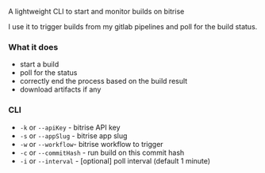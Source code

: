 A lightweight CLI to start and monitor builds on bitrise

I use it to trigger builds from my gitlab pipelines and poll for the build status.

### What it does

- start a build
- poll for the status
- correctly end the process based on the build result
- download artifacts if any

### CLI

- `-k` or `--apiKey` - bitrise API key
- `-s` or `--appSlug` - bitrise app slug
- `-w` or `--workflow`- bitrise workflow to trigger
- `-c` or `--commitHash` - run build on this commit hash
- `-i` or `--interval` - [optional] poll interval (default 1 minute)
